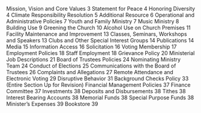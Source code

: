 Mission, Vision and Core Values	3
Statement for Peace	4
Honoring Diversity	4
Climate Responsibility Resolution	5
Additional Resource	6
Operational and Administrative Policies	7
    Youth and Family Ministry	7
    Music Ministry	8
    Building Use	9
    Greening the Church	10
    Alcohol Use on Church Premises	11
    Facility Maintenance and Improvement	13
    Classes, Seminars, Workshops and Speakers	13
    Clubs and Other Special Interest Groups	14
    Publications	14
    Media	15
    Information Access	16
    Solicitation	16
    Voting Membership	17
Employment Policies	18
    Staff Employment	18
    Grievance Policy	20
    Ministerial Job Descriptions	21
Board of Trustees Policies	24
    Nominating Ministry Team	24
    Conduct of Elections	25
    Communications with the Board of Trustees	26
    Complaints and Allegations	27
    Remote Attendance and Electronic Voting	29
    Disruptive Behavior	31
    Background Checks Policy	33
(Entire Section Up for Revision) Financial Management Policies	37
    Finance Committee	37
    Investments	38
    Deposits and Disbursements	38
    Tithes	38
    Interest Bearing Accounts	38
    Memorial Funds	38
    Special Purpose Funds	38
    Minister’s Expenses	39
    Bookstore	39
